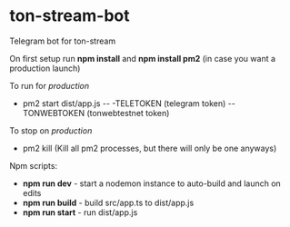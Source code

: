 # ton-stream-bot
Telegram bot for ton-stream

On first setup run **npm install** and **npm install pm2** (in case you want a production launch) <br/>


To run for *production*
 - pm2 start dist/app.js -- -TELETOKEN (telegram token) --TONWEBTOKEN (tonwebtestnet token)

To stop on *production*
 - pm2 kill (Kill all pm2 processes, but there will only be one anyways)

Npm scripts:
 - **npm run dev** - start a nodemon instance to auto-build and launch on edits
 - **npm run build** - build src/app.ts to dist/app.js
 - **npm run start** - run dist/app.js
 

